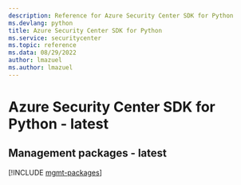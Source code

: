 ```yaml
---
description: Reference for Azure Security Center SDK for Python
ms.devlang: python
title: Azure Security Center SDK for Python
ms.service: securitycenter
ms.topic: reference
ms.data: 08/29/2022
author: lmazuel
ms.author: lmazuel
---
```

# Azure Security Center SDK for Python - latest

## Management packages - latest
[!INCLUDE [mgmt-packages](security-center-mgmt-index.md)]